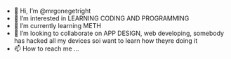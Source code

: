 - 👋 Hi, I’m @mrgonegetright
- 👀 I’m interested in LEARNING CODING AND PROGRAMMING
- 🌱 I’m currently learning METH
- 💞️ I’m looking to collaborate on APP DESIGN, web developing, somebody has hacked all my devices soi want to learn how theyre doing it
- 📫 How to reach me ...

<!---
mrgonegetright/mrgonegetright is a ✨ special ✨ repository because its `README.md` (this file) appears on your GitHub profile.
You can click the Preview link to take a look at your changes.
--->
